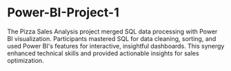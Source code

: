 # Power-BI-Project-1
The Pizza Sales Analysis project merged SQL data processing with Power BI visualization. Participants mastered SQL for data cleaning, sorting, and used Power BI's features for interactive, insightful dashboards. This synergy enhanced technical skills and provided actionable insights for sales optimization.
